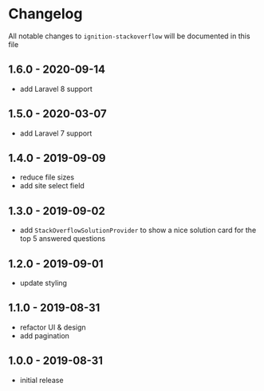 # Changelog

All notable changes to `ignition-stackoverflow` will be documented in this file

## 1.6.0 - 2020-09-14

-   add Laravel 8 support

## 1.5.0 - 2020-03-07

-   add Laravel 7 support

## 1.4.0 - 2019-09-09

-   reduce file sizes
-   add site select field

## 1.3.0 - 2019-09-02

-   add `StackOverflowSolutionProvider` to show a nice solution card for the top 5 answered questions

## 1.2.0 - 2019-09-01

-   update styling

## 1.1.0 - 2019-08-31

-   refactor UI & design
-   add pagination

## 1.0.0 - 2019-08-31

-   initial release

